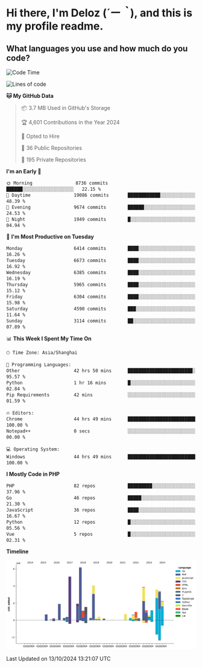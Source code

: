 # **Hi there, I'm Deloz (*´ー｀*), and this is my profile readme.**

## **What languages you use and how much do you code?**

<!--START_SECTION:waka-->
![Code Time](http://img.shields.io/badge/Code%20Time-4%2C812%20hrs%207%20mins-blue)

![Lines of code](https://img.shields.io/badge/From%20Hello%20World%20I%27ve%20Written-43.0%20million%20lines%20of%20code-blue)

**🐱 My GitHub Data** 

> 📦 3.7 MB Used in GitHub's Storage 
 > 
> 🏆 4,601 Contributions in the Year 2024
 > 
> 💼 Opted to Hire
 > 
> 📜 36 Public Repositories 
 > 
> 🔑 195 Private Repositories 
 > 
**I'm an Early 🐤** 

```text
🌞 Morning                8736 commits        ██████░░░░░░░░░░░░░░░░░░░   22.15 % 
🌆 Daytime                19086 commits       ████████████░░░░░░░░░░░░░   48.39 % 
🌃 Evening                9674 commits        ██████░░░░░░░░░░░░░░░░░░░   24.53 % 
🌙 Night                  1949 commits        █░░░░░░░░░░░░░░░░░░░░░░░░   04.94 % 
```
📅 **I'm Most Productive on Tuesday** 

```text
Monday                   6414 commits        ████░░░░░░░░░░░░░░░░░░░░░   16.26 % 
Tuesday                  6673 commits        ████░░░░░░░░░░░░░░░░░░░░░   16.92 % 
Wednesday                6385 commits        ████░░░░░░░░░░░░░░░░░░░░░   16.19 % 
Thursday                 5965 commits        ████░░░░░░░░░░░░░░░░░░░░░   15.12 % 
Friday                   6304 commits        ████░░░░░░░░░░░░░░░░░░░░░   15.98 % 
Saturday                 4590 commits        ███░░░░░░░░░░░░░░░░░░░░░░   11.64 % 
Sunday                   3114 commits        ██░░░░░░░░░░░░░░░░░░░░░░░   07.89 % 
```


📊 **This Week I Spent My Time On** 

```text
🕑︎ Time Zone: Asia/Shanghai

💬 Programming Languages: 
Other                    42 hrs 50 mins      ████████████████████████░   95.57 % 
Python                   1 hr 16 mins        █░░░░░░░░░░░░░░░░░░░░░░░░   02.84 % 
Pip Requirements         42 mins             ░░░░░░░░░░░░░░░░░░░░░░░░░   01.59 % 

🔥 Editors: 
Chrome                   44 hrs 49 mins      █████████████████████████   100.00 % 
Notepad++                0 secs              ░░░░░░░░░░░░░░░░░░░░░░░░░   00.00 % 

💻 Operating System: 
Windows                  44 hrs 49 mins      █████████████████████████   100.00 % 
```

**I Mostly Code in PHP** 

```text
PHP                      82 repos            █████████░░░░░░░░░░░░░░░░   37.96 % 
Go                       46 repos            █████░░░░░░░░░░░░░░░░░░░░   21.30 % 
JavaScript               36 repos            ████░░░░░░░░░░░░░░░░░░░░░   16.67 % 
Python                   12 repos            █░░░░░░░░░░░░░░░░░░░░░░░░   05.56 % 
Vue                      5 repos             █░░░░░░░░░░░░░░░░░░░░░░░░   02.31 % 
```



**Timeline**

![Lines of Code chart](https://raw.githubusercontent.com/deloz/deloz/main/assets/bar_graph.png)


 Last Updated on 13/10/2024 13:21:07 UTC
<!--END_SECTION:waka-->
